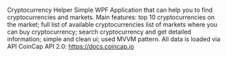 Cryptocurrency Helper
Simple WPF Application that can help you to find cryptocurrencies and markets.
Main features:
top 10 cryptocurrencies on the market;
full list of available cryptocurrencies
list of markets where you can buy cryptocurrency;
search cryptocurrency and get detailed information;
simple and clean ui;
used MVVM pattern.
All data is loaded via API CoinCap API 2.0: https://docs.coincap.io

